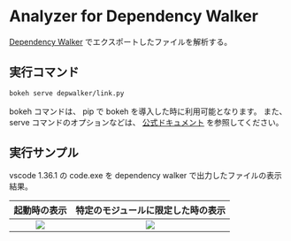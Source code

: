 # Analyzer for Dependency Walker

[Dependency Walker][dependencywalker] でエクスポートしたファイルを解析する。

[dependencywalker]: http://www.dependencywalker.com/

## 実行コマンド

```sh
bokeh serve depwalker/link.py
```

bokeh コマンドは、 pip で bokeh を導入した時に利用可能となります。
また、 serve コマンドのオプションなどは、 [公式ドキュメント][serve] を参照してください。

[serve]: https://bokeh.pydata.org/en/latest/docs/reference/command/subcommands/serve.html

## 実行サンプル

vscode 1.36.1 の code.exe を dependency walker で出力したファイルの表示結果。

| 起動時の表示  | 特定のモジュールに限定した時の表示 |
| :----------: | :--------------------------------: |
| ![][sample]  |          ![][sample_dep]           |

[sample]: docs/code_sample.jpg
[sample_dep]: docs/code_sample_dep.jpg
